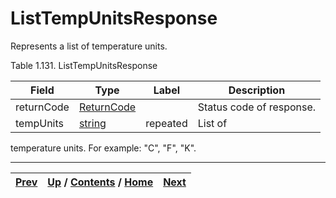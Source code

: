 
# ListTempUnitsResponse

Represents a list of temperature units.

Table 1.131. ListTempUnitsResponse

Field| Type| Label| Description  
---|---|---|---  
returnCode| [ReturnCode](ch01s04s04.md "Return Code")|  | Status code of response.  
tempUnits| [string](ch01s11.md "gRPC Scalar Value Types")| repeated| List of
temperature units. For example: "C", "F", "K".  
  
  

* * *

[Prev](ch01s06s26.md) | [Up](ch01s06s26.md) / [Contents](index.md) / [Home](../../index.htm)|  [Next](ch01s06s26s03.md)  
---|---|---

